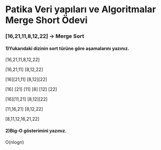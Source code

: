 # Patika Veri yapıları ve Algoritmalar Merge Short Ödevi

### [16,21,11,8,12,22] -> Merge Sort

#### 1)Yukarıdaki dizinin sort türüne göre aşamalarını yazınız.

[16,21,11,8,12,22]

[16,21,11] [8,12,22]

[16][21,11] [8,12][22]

[16] [21] [11] [8] [12] [22]

[16][11,21] [8,12][22]

[11,16,21] [8,12,22]

[8,11,12,16,21,22]

#### 2)Big-O gösterimini yazınız.

O(nlogn)
